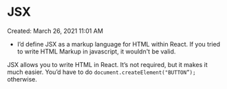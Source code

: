 # JSX

Created: March 26, 2021 11:01 AM

- I’d define JSX as a markup language for HTML  within React. If you tried to write HTML Markup in javascript, it wouldn't be valid. 

JSX allows you to write HTML in React. It’s not required, but it makes it much easier. You’d have to do `document.createElement("BUTTON”);` otherwise.